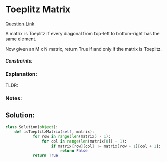 # Toeplitz Matrix  

[Question Link](https://leetcode.com/problems/toeplitz-matrix/)  

A matrix is Toeplitz if every diagonal from top-left to bottom-right has the same element.  

Now given an M x N matrix, return True if and only if the matrix is Toeplitz.  

##### Constraints:

### Explanation:
TLDR: 

### Notes:


## Solution:
```Python
class Solution(object):
    def isToeplitzMatrix(self, matrix):
            for row in range(len(matrix) - 1):
                for col in range(len(matrix[0]) - 1):
                    if matrix[row][col] != matrix[row + 1][col + 1]:
                        return False
            return True
```